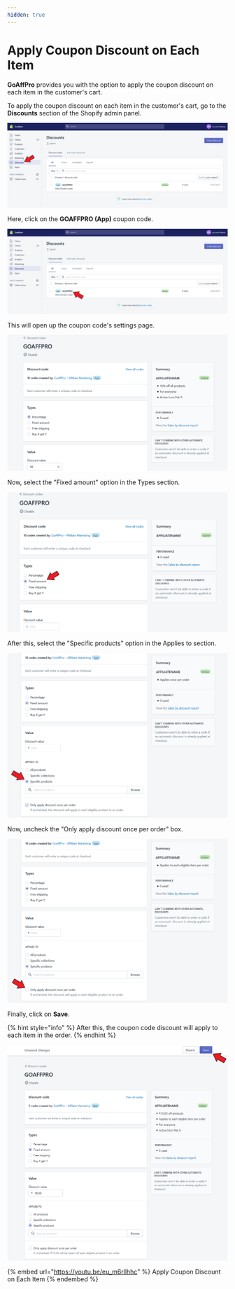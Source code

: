 ```yaml
---
hidden: true
---
```


# Apply Coupon Discount on Each Item

**GoAffPro** provides you with the option to apply the coupon discount on each item in the customer's cart.

To apply the coupon discount on each item in the customer's cart, go to the **Discounts** section of the Shopify admin panel.

![Discounts](<../../.gitbook/assets/Screenshot 2020-09-21 194016 (1).png>)

Here, click on the **GOAFFPRO (App)** coupon code.

![Click on GOAFFPRO (App) coupon code](<../../.gitbook/assets/Screenshot 2020-09-21 194016.png>)

This will open up the coupon code's settings page.

![Coupon Code settings](<../../.gitbook/assets/image (2549).png>)

Now, select the "Fixed amount" option in the Types section.

![Select "Fixed amount" type](<../../.gitbook/assets/Screenshot 2020-09-21 194658 (1).png>)

After this, select the "Specific products" option in the Applies to section.

![Select "Specific products" option](<../../.gitbook/assets/Screenshot 2020-09-21 195306.png>)

Now, uncheck the "Only apply discount once per order" box.

![Uncheck the "Only apply discount once per order" box](<../../.gitbook/assets/Screenshot 2020-09-21 195449.png>)

Finally, click on **Save**.

{% hint style="info" %}
After this, the coupon code discount will apply to each item in the order.&#x20;
{% endhint %}

![](<../../.gitbook/assets/Screenshot 2020-09-21 195653.png>)

{% embed url="https://youtu.be/eu_m6rllhhc" %}
Apply Coupon Discount on Each Item
{% endembed %}
